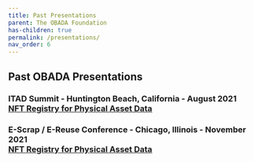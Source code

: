 ```yaml
---
title: Past Presentations
parent: The OBADA Foundation
has-children: true
permalink: /presentations/
nav_order: 6
---
```


## Past OBADA Presentations

### ITAD Summit - Huntington Beach, California - August 2021 <br/> [NFT Registry for Physical Asset Data](/presentations/2021/OBADA-ITAD-SUMMIT-Aug2021.pdf) 

### E-Scrap / E-Reuse Conference - Chicago, Illinois - November 2021 <br/> [NFT Registry for Physical Asset Data](/presentations/2021/OBADA-EScrap-EReuse-Conf-Nov2021.pdf) 


